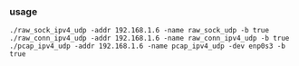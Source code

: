 
### usage
`./raw_sock_ipv4_udp -addr 192.168.1.6 -name raw_sock_udp -b true`
`./raw_conn_ipv4_udp -addr 192.168.1.6 -name raw_conn_ipv4_udp -b true`
`./pcap_ipv4_udp -addr 192.168.1.6 -name pcap_ipv4_udp -dev enp0s3 -b true`


